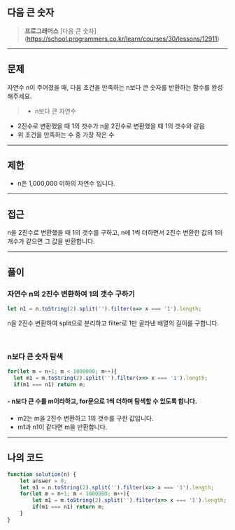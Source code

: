 ## 다음 큰 숫자
> **프로그래머스** [다음 큰 숫자] (https://school.programmers.co.kr/learn/courses/30/lessons/12911)

---

## 문제

자연수 n이 주어졌을 때, 다음 조건을 만족하는 n보다 큰 숫자를 반환하는 함수를 완성해주세요.
> - n보다 큰 자연수
- 2진수로 변환했을 때 1의 갯수가 n을 2진수로 변환했을 때 1의 갯수와 같음
- 위 조건을 만족하는 수 중 가장 작은 수

---

## 제한
- n은 1,000,000 이하의 자연수 입니다.

---

## 접근

n을 2진수로 변환했을 때 1의 갯수를 구하고, n에 1씩 더하면서 2진수 변환한 값의 1의 개수가 같으면 그 값을 반환합니다.

---

## 풀이

### 자연수 n의 2진수 변환하여 1의 갯수 구하기
```js
let n1 = n.toString(2).split('').filter(x=> x === '1').length;
```
n을 2진수 변환하여 split으로 분리하고 filter로 1만 골라낸 배열의 길이를 구합니다.

</br>

### n보다 큰 숫자 탐색
```js
for(let m = n+1; m < 1000000; m++){
  let m1 = m.toString(2).split('').filter(x=> x === '1').length;
  if(m1 === n1) return m;
```
#### - n보다 큰 수를 m이라하고, for문으로 1씩 더하며 탐색할 수 있도록 합니다.
- m2는 m을 2진수 변환하고 1의 갯수를 구한 값입니다.
- m1과 n1이 같다면 m을 반환합니다.

---

## 나의 코드
```js
function solution(n) {
    let answer = 0;
    let n1 = n.toString(2).split('').filter(x=> x === '1').length;
    for(let m = n+1; m < 1000000; m++){
        let m1 = m.toString(2).split('').filter(x=> x === '1').length;
        if(m1 === n1) return m;
    }
}
```
